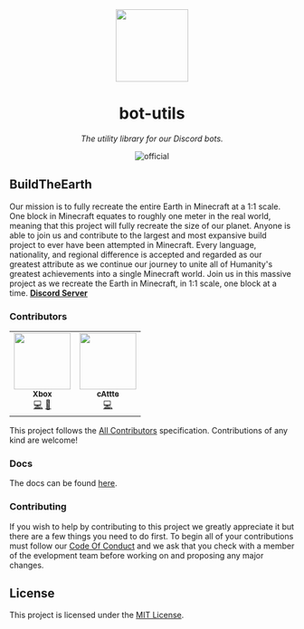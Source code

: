 ﻿<!-- markdownlint-disable -->
<div align="center">

<img width="128" src="https://buildtheearth.net/assets/img/site-logo-animated.gif" />

# bot-utils

_The utility library for our Discord bots._
  
![official](https://go.buildtheearth.net/official-shield)

</div>
<!-- markdownlint-restore -->

## BuildTheEarth

Our mission is to fully recreate the entire Earth in Minecraft at a 1:1 scale. One block in Minecraft equates to roughly one meter in the real world, meaning that this project will fully recreate the size of our planet. Anyone is able to join us and contribute to the largest and most expansive build project to ever have been attempted in Minecraft. Every language, nationality, and regional difference is accepted and regarded as our greatest attribute as we continue our journey to unite all of Humanity's greatest achievements into a single Minecraft world.
Join us in this massive project as we recreate the Earth in Minecraft, in 1:1 scale, one block at a time. [**Discord Server**][invite]


### Contributors

<!-- ALL-CONTRIBUTORS-LIST:START - Do not remove or modify this section -->
<!-- prettier-ignore-start -->
<!-- markdownlint-disable -->
<table>
  <tr>
    <td align="center"><a href="http://xboxbedrock.github.io"><img src="https://avatars.githubusercontent.com/u/68715625?v=4?s=100" width="100px;" alt=""/><br /><sub><b>Xbox</b></sub></a><br /><a href="https://github.com/BuildTheEarth/bot-utils/commits?author=XboxBedrock" title="Code">💻</a> <a href="#projectManagement-XboxBedrock" title="Project Management">📆</a></td>
    <td align="center"><a href="https://github.com/cAttte"><img src="https://avatars.githubusercontent.com/u/26514199?v=4?s=100" width="100px;" alt=""/><br /><sub><b>cAttte</b></sub></a><br /><a href="https://github.com/BuildTheEarth/bot-utils/commits?author=cAttte" title="Code">💻</a></td>
  </tr>
</table>

<!-- markdownlint-restore -->
<!-- prettier-ignore-end -->

<!-- ALL-CONTRIBUTORS-LIST:END -->

This project follows the [All Contributors][] specification. Contributions of any kind are welcome!

### Docs
The docs can be found [here](https://buildtheearth.github.io/bot-utils/).

### Contributing

If you wish to help by contributing to this project we greatly appreciate it but there are a few things you need to do first. To begin all of your contributions must follow our [Code Of Conduct](CODE_OF_CONDUCT.md) and we ask that you check with a member of the evelopment team before working on and proposing any major changes.

## License

This project is licensed under the [MIT License](LICENSE).

<!-- References -->

[invite]: https://discord.gg/QEkPmBy
[all contributors]: https://allcontributors.org
[alphaconsole bot]: https://github.com/AlphaConsole/AlphaConsoleBot/
[typescript]: https://www.typescriptlang.org/
[discord.js]: http://discord.js.org/
[discord.js v13]: https://github.com/discordjs/discord.js/releases?q=13
[typeorm]: https://typeorm.io/
[docker]: https://www.docker.com/
[Conventional Commits]: https://www.conventionalcommits.org/en/v1.0.0/
[pm2]: https://pm2.io/
[docker]: https://docker.com/
[prettier]: https://prettier.io/
[eslint]: https://eslint.org/
